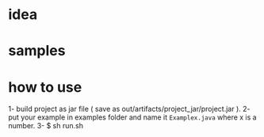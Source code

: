 # idea

# samples

# how to use
1- build project as jar file ( save as out/artifacts/project_jar/project.jar ).
2- put your example in examples folder and name it `Examplex.java` where x is a number.
3- $ sh run.sh
